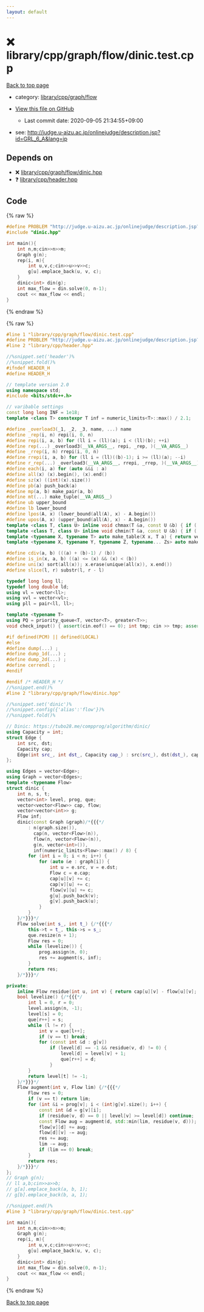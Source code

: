 ```yaml
---
layout: default
---
```


<!-- mathjax config similar to math.stackexchange -->
<script type="text/javascript" async
  src="https://cdnjs.cloudflare.com/ajax/libs/mathjax/2.7.5/MathJax.js?config=TeX-MML-AM_CHTML">
</script>
<script type="text/x-mathjax-config">
  MathJax.Hub.Config({
    TeX: { equationNumbers: { autoNumber: "AMS" }},
    tex2jax: {
      inlineMath: [ ['$','$'] ],
      processEscapes: true
    },
    "HTML-CSS": { matchFontHeight: false },
    displayAlign: "left",
    displayIndent: "2em"
  });
</script>

<script type="text/javascript" src="https://cdnjs.cloudflare.com/ajax/libs/jquery/3.4.1/jquery.min.js"></script>
<script src="https://cdn.jsdelivr.net/npm/jquery-balloon-js@1.1.2/jquery.balloon.min.js" integrity="sha256-ZEYs9VrgAeNuPvs15E39OsyOJaIkXEEt10fzxJ20+2I=" crossorigin="anonymous"></script>
<script type="text/javascript" src="../../../../../assets/js/copy-button.js"></script>
<link rel="stylesheet" href="../../../../../assets/css/copy-button.css" />


# :x: library/cpp/graph/flow/dinic.test.cpp

<a href="../../../../../index.html">Back to top page</a>

* category: <a href="../../../../../index.html#08be9a8a45b2e811a312f82c2e412c8c">library/cpp/graph/flow</a>
* <a href="{{ site.github.repository_url }}/blob/master/library/cpp/graph/flow/dinic.test.cpp">View this file on GitHub</a>
    - Last commit date: 2020-09-05 21:34:55+09:00


* see: <a href="http://judge.u-aizu.ac.jp/onlinejudge/description.jsp?id=GRL_6_A&lang=jp">http://judge.u-aizu.ac.jp/onlinejudge/description.jsp?id=GRL_6_A&lang=jp</a>


## Depends on

* :x: <a href="../../../../../library/library/cpp/graph/flow/dinic.hpp.html">library/cpp/graph/flow/dinic.hpp</a>
* :question: <a href="../../../../../library/library/cpp/header.hpp.html">library/cpp/header.hpp</a>


## Code

<a id="unbundled"></a>
{% raw %}
```cpp
#define PROBLEM "http://judge.u-aizu.ac.jp/onlinejudge/description.jsp?id=GRL_6_A&lang=jp"
#include "dinic.hpp"

int main(){
    int n,m;cin>>n>>m;
    Graph g(n);
    rep(i, m){
        int u,v,c;cin>>u>>v>>c;
        g[u].emplace_back(u, v, c);
    }
    dinic<int> din(g);
    int max_flow = din.solve(0, n-1);
    cout << max_flow << endl;
}

```
{% endraw %}

<a id="bundled"></a>
{% raw %}
```cpp
#line 1 "library/cpp/graph/flow/dinic.test.cpp"
#define PROBLEM "http://judge.u-aizu.ac.jp/onlinejudge/description.jsp?id=GRL_6_A&lang=jp"
#line 2 "library/cpp/header.hpp"

//%snippet.set('header')%
//%snippet.fold()%
#ifndef HEADER_H
#define HEADER_H

// template version 2.0
using namespace std;
#include <bits/stdc++.h>

// varibable settings
const long long INF = 1e18;
template <class T> constexpr T inf = numeric_limits<T>::max() / 2.1;

#define _overload3(_1, _2, _3, name, ...) name
#define _rep(i, n) repi(i, 0, n)
#define repi(i, a, b) for (ll i = (ll)(a); i < (ll)(b); ++i)
#define rep(...) _overload3(__VA_ARGS__, repi, _rep, )(__VA_ARGS__)
#define _rrep(i, n) rrepi(i, 0, n)
#define rrepi(i, a, b) for (ll i = (ll)((b)-1); i >= (ll)(a); --i)
#define r_rep(...) _overload3(__VA_ARGS__, rrepi, _rrep, )(__VA_ARGS__)
#define each(i, a) for (auto &&i : a)
#define all(x) (x).begin(), (x).end()
#define sz(x) ((int)(x).size())
#define pb(a) push_back(a)
#define mp(a, b) make_pair(a, b)
#define mt(...) make_tuple(__VA_ARGS__)
#define ub upper_bound
#define lb lower_bound
#define lpos(A, x) (lower_bound(all(A), x) - A.begin())
#define upos(A, x) (upper_bound(all(A), x) - A.begin())
template <class T, class U> inline void chmax(T &a, const U &b) { if ((a) < (b)) (a) = (b); }
template <class T, class U> inline void chmin(T &a, const U &b) { if ((a) > (b)) (a) = (b); }
template <typename X, typename T> auto make_table(X x, T a) { return vector<T>(x, a); }
template <typename X, typename Y, typename Z, typename... Zs> auto make_table(X x, Y y, Z z, Zs... zs) { auto cont = make_table(y, z, zs...); return vector<decltype(cont)>(x, cont); }

#define cdiv(a, b) (((a) + (b)-1) / (b))
#define is_in(x, a, b) ((a) <= (x) && (x) < (b))
#define uni(x) sort(all(x)); x.erase(unique(all(x)), x.end())
#define slice(l, r) substr(l, r - l)

typedef long long ll;
typedef long double ld;
using vl = vector<ll>;
using vvl = vector<vl>;
using pll = pair<ll, ll>;

template <typename T>
using PQ = priority_queue<T, vector<T>, greater<T>>;
void check_input() { assert(cin.eof() == 0); int tmp; cin >> tmp; assert(cin.eof() == 1); }

#if defined(PCM) || defined(LOCAL)
#else
#define dump(...) ;
#define dump_1d(...) ;
#define dump_2d(...) ;
#define cerrendl ;
#endif

#endif /* HEADER_H */
//%snippet.end()%
#line 2 "library/cpp/graph/flow/dinic.hpp"

//%snippet.set('dinic')%
//%snippet.config({'alias':'flow'})%
//%snippet.fold()%

// Dinic: https://tubo28.me/compprog/algorithm/dinic/
using Capacity = int;
struct Edge {
    int src, dst;
    Capacity cap;
    Edge(int src_, int dst_, Capacity cap_) : src(src_), dst(dst_), cap(cap_) {}
};

using Edges = vector<Edge>;
using Graph = vector<Edges>;
template <typename Flow>
struct dinic {
    int n, s, t;
    vector<int> level, prog, que;
    vector<vector<Flow>> cap, flow;
    vector<vector<int>> g;
    Flow inf;
    dinic(const Graph &graph)/*{{{*/
        : n(graph.size()),
          cap(n, vector<Flow>(n)),
          flow(n, vector<Flow>(n)),
          g(n, vector<int>()),
          inf(numeric_limits<Flow>::max() / 8) {
        for (int i = 0; i < n; i++) {
            for (auto &e : graph[i]) {
                int u = e.src, v = e.dst;
                Flow c = e.cap;
                cap[u][v] += c;
                cap[v][u] += c;
                flow[v][u] += c;
                g[u].push_back(v);
                g[v].push_back(u);
            }
        }
    }/*}}}*/
    Flow solve(int s_, int t_) {/*{{{*/
        this->t = t_, this->s = s_;
        que.resize(n + 1);
        Flow res = 0;
        while (levelize()) {
            prog.assign(n, 0);
            res += augment(s, inf);
        }
        return res;
    }/*}}}*/

private:
    inline Flow residue(int u, int v) { return cap[u][v] - flow[u][v]; }
    bool levelize() {/*{{{*/
        int l = 0, r = 0;
        level.assign(n, -1);
        level[s] = 0;
        que[r++] = s;
        while (l != r) {
            int v = que[l++];
            if (v == t) break;
            for (const int &d : g[v])
                if (level[d] == -1 && residue(v, d) != 0) {
                    level[d] = level[v] + 1;
                    que[r++] = d;
                }
        }
        return level[t] != -1;
    }/*}}}*/
    Flow augment(int v, Flow lim) {/*{{{*/
        Flow res = 0;
        if (v == t) return lim;
        for (int &i = prog[v]; i < (int)g[v].size(); i++) {
            const int &d = g[v][i];
            if (residue(v, d) == 0 || level[v] >= level[d]) continue;
            const Flow aug = augment(d, std::min(lim, residue(v, d)));
            flow[v][d] += aug;
            flow[d][v] -= aug;
            res += aug;
            lim -= aug;
            if (lim == 0) break;
        }
        return res;
    }/*}}}*/
};
// Graph g(n);
// ll a,b;cin>>a>>b;
// g[a].emplace_back(a, b, 1);
// g[b].emplace_back(b, a, 1);

//%snippet.end()%
#line 3 "library/cpp/graph/flow/dinic.test.cpp"

int main(){
    int n,m;cin>>n>>m;
    Graph g(n);
    rep(i, m){
        int u,v,c;cin>>u>>v>>c;
        g[u].emplace_back(u, v, c);
    }
    dinic<int> din(g);
    int max_flow = din.solve(0, n-1);
    cout << max_flow << endl;
}

```
{% endraw %}

<a href="../../../../../index.html">Back to top page</a>

